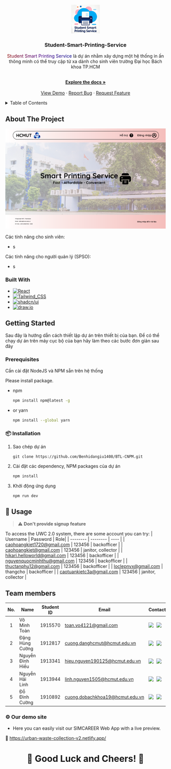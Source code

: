 <!-- PROJECT LOGO -->
<div align="center">
  <a href="https://github.com/Software-Engineer-Team/Urban-Waste-Collection-v2">
    <img src="copy1.png" alt="Logo" width="90" height="90">
  </a>

<h3 align="center">Student-Smart-Printing-Service</h3>

  <p align="center">
    <p style="text-align:center;"> <span style="background: linear-gradient(to right, #8B0000, #4B0082, #00008B); -webkit-background-clip: text; color: transparent;">Student Smart Printing Service</span> là dự án nhằm xây dựng một hệ thống in ấn thông minh có thể truy cập từ xa dành cho sinh viên trường Đại học Bách khoa TP.HCM</p>
    <br />
    <a href="Capstone_Project_Spring2022.pdf" target="_blank"><strong>Explore the docs »</strong></a>
    <br />
    <br />
    <a href="https://urban-waste-collection-v2.netlify.app/" target="_blank">View Demo</a>
    ·
    <a href="https://github.com/Software-Engineer-Team/Urban-Waste-Collection-v2/issues" target="_blank">Report Bug</a>
    ·
    <a href="https://github.com/Software-Engineer-Team/Urban-Waste-Collection-v2/issues/issues" target="_blank">Request Feature</a>
  </p>
</div>

<!-- TABLE OF CONTENTS -->
<details>
  <summary>Table of Contents</summary>
  <ol>
    <li>
      <a href="#about-the-project">About The Project</a>
      <ul>
        <li><a href="#built-with">Built With</a></li>
      </ul>
    </li>
    <li>
      <a href="#getting-started">Getting Started</a>
      <ul>
        <li><a href="#prerequisites">Prerequisites</a></li>
        <li><a href="#%F0%9F%93%A6-installation">Installation</a></li>
      </ul>
    </li>
    <li><a href="#%F0%9F%9A%80-usage">Usage</a></li>
    <li><a href="#%E2%9A%99-our-demo-site">Demo</a></li>
  </ol>
</details>

<!-- ABOUT THE PROJECT -->

## About The Project

<img src="Picture1.png" alt="Logo" width="1500" >

Các tính năng cho sinh viên:

- s

Các tính năng cho người quản lý (SPSO):

- s


### Built With

- [![React][React.js]][React-url]
- [![Tailwind_CSS][Tailwind-CSS]][Tailwind-CSS-url]
- [![shadcn/ui][shadcn-ui]][shadcn-ui-url] 
- [![draw.io][drawio]][drawio-url]

<!-- GETTING STARTED -->

## Getting Started

Sau đây là hướng dẫn cách thiết lập dự án trên thiết bị của bạn. Để có thể chạy dự án trên máy cục bộ của bạn hãy làm theo các bước đơn giản sau đây

### Prerequisites

Cần cài đặt NodeJS và NPM sẵn trên hệ thống

Please install package.

- npm
  ```sh
  npm install npm@latest -g
  ```
- or yarn

  ```sh
  npm install --global yarn
  ```

### 📦 Installation

1. Sao chép dự án
    
    ```shell
    git clone https://github.com/Benhidangiu1408/BTL-CNPM.git
    ```
    
2. Cài đặt các dependency, NPM packages của dự án
    
    ```js
    npm install
    ```
    
3. Khởi động ứng dụng
    
    ```js
    npm run dev
    ```
    


<!-- USAGE EXAMPLES -->

## 🚀 Usage

> :warning: **Don't provide signup feature**

To access the UWC 2.0 system, there are some account you can try:
| Username | Password | Role|
| -------- | -------- | ---- |
| caohoangkiet1720@gmail.com | 123456 | backofficer |
| caohoangkiet@gmail.com | 123456 | janitor, collector |
| hikari.helloworld@gmail.com | 123456 | backofficer |
| nguyenquocminhthu@gmail.com | 123456 | backofficer |
| thuctanphu12@gmail.com | 123456 | backofficer |
| loclepnvx@gmail.com | thangcho | backofficer |
| caotuankietc3a@gmail.com | 123456 | janitor, collector |
## Team members

| No. | Name             | Student ID | Email                           | Contact                                                                                                                                                                                                                     |
| :-: | ---------------- | :--------: | ------------------------------- | --------------------------------------------------------------------------------------------------------------------------------------------------------------------------------------------------------------------------- |
|  1  | Võ Minh Toàn     |  1915570   | toan.vo4121@gmail.com           | [<img src="https://cdn-icons-png.flaticon.com/512/20/20673.png" align="left" width=20px/>][fb1] [<img src="https://cdn-icons-png.flaticon.com/512/733/733609.png" align="left" width=20px style="margin-left:5px" />][git1] |
|  2  | Đặng Hùng Cường  |  1912817   | cuong.danghcmut@hcmut.edu.vn    | [<img src="https://cdn-icons-png.flaticon.com/512/20/20673.png" align="left" width=20px/>][fb2] [<img src="https://cdn-icons-png.flaticon.com/512/733/733609.png" align="left" width=20px style="margin-left:5px" />][git2] |
|  3  | Nguyễn Đình Hiếu |  1913341   | hieu.nguyen190125@hcmut.edu.vn  | [<img src="https://cdn-icons-png.flaticon.com/512/20/20673.png" align="left" width=20px/>][fb3] [<img src="https://cdn-icons-png.flaticon.com/512/733/733609.png" align="left" width=20px style="margin-left:5px" />][git3] |
|  4  | Nguyễn Hải Linh  |  1913944   | linh.nguyen1505@hcmut.edu.vn    | [<img src="https://cdn-icons-png.flaticon.com/512/20/20673.png" align="left" width=20px/>][fb4] [<img src="https://cdn-icons-png.flaticon.com/512/733/733609.png" align="left" width=20px style="margin-left:5px" />][git4] |
|  5  | Đỗ Đình Cường    |  1910892   | cuong.dobachkhoa19@hcmut.edu.vn | [<img src="https://cdn-icons-png.flaticon.com/512/20/20673.png" align="left" width=20px/>][fb5] [<img src="https://cdn-icons-png.flaticon.com/512/733/733609.png" align="left" width=20px style="margin-left:5px" />][git5] |

### ⚙ Our demo site

- Here you can easily visit our SIMCAREER Web App with a live preview.

🎯 <https://urban-waste-collection-v2.netlify.app/>

<h1 align="center">🌟 Good Luck and Cheers! 🌟</h1>

[product-screenshot]: images/uwc-product.png
[React.js]: https://img.shields.io/badge/React-%2320232a.svg?logo=react&logoColor=%2361DAFB
[React-url]: https://reactjs.org/
[Spring-Boot]: https://img.shields.io/badge/Spring%20Boot-2.7.4-green.svg?style=for-the-badge&logo=spring
[styled-components]: https://img.shields.io/badge/styled--components-%23DB7093.svg?style=for-the-badge&logo=styled-components&logoColor=white
[styled-components-url]: https://styled-components.com/
[drawio]: https://img.shields.io/badge/draw.io-%23000000.svg?style=for-the-badge&logo=draw-dot-io&logoColor=white
[drawio-url]: https://www.draw.io/
[Spring-Boot-url]: https://spring.io/projects/spring-boot
[Tailwind-CSS]: https://img.shields.io/badge/Tailwind%20CSS-%2338B2AC.svg?logo=tailwind-css&logoColor=white
[Tailwind-CSS-url]: https://tailwindcss.com/
[shadcn-ui]: https://img.shields.io/badge/shadcn%2Fui-000?logo=shadcnui&logoColor=fff
[shadcn-ui-url]: https://ui.shadcn.com/

[fb1]: https://www.facebook.com/toanvo4121/
[fb2]: https://www.facebook.com/Cuongflorid/
[fb3]: https://www.facebook.com/kazami190125/
[fb4]: https://www.facebook.com/hailinh.nguyen.359126/
[fb5]: https://www.facebook.com/phi.cu.18
[git1]: https://github.com/toanvo4121
[git2]: https://github.com/CuongFlodric
[git3]: https://github.com/HandsOfGoddest
[git4]: https://github.com/Halee1505
[git5]: https://github.com/Meovalu
